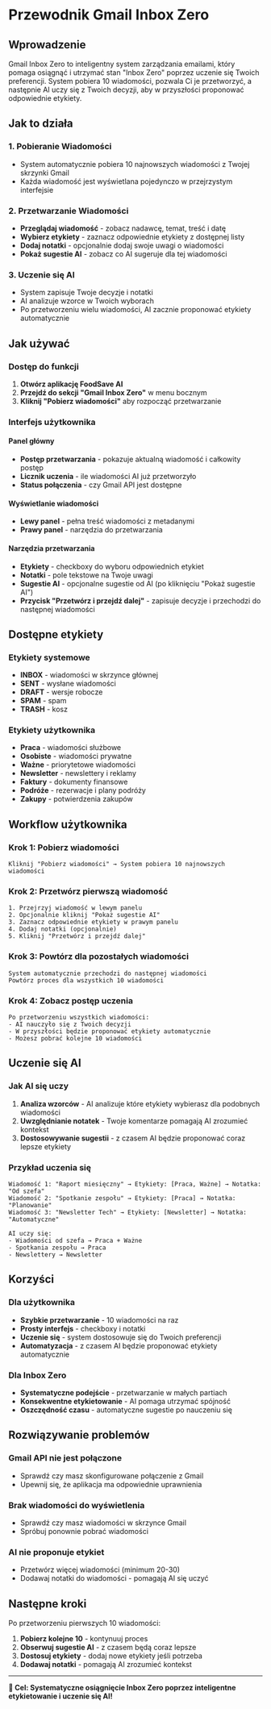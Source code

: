 # Przewodnik Gmail Inbox Zero

## Wprowadzenie

Gmail Inbox Zero to inteligentny system zarządzania emailami, który pomaga osiągnąć i utrzymać stan "Inbox Zero" poprzez uczenie się Twoich preferencji. System pobiera 10 wiadomości, pozwala Ci je przetworzyć, a następnie AI uczy się z Twoich decyzji, aby w przyszłości proponować odpowiednie etykiety.

## Jak to działa

### 1. **Pobieranie Wiadomości**
- System automatycznie pobiera 10 najnowszych wiadomości z Twojej skrzynki Gmail
- Każda wiadomość jest wyświetlana pojedynczo w przejrzystym interfejsie

### 2. **Przetwarzanie Wiadomości**
- **Przeglądaj wiadomość** - zobacz nadawcę, temat, treść i datę
- **Wybierz etykiety** - zaznacz odpowiednie etykiety z dostępnej listy
- **Dodaj notatki** - opcjonalnie dodaj swoje uwagi o wiadomości
- **Pokaż sugestie AI** - zobacz co AI sugeruje dla tej wiadomości

### 3. **Uczenie się AI**
- System zapisuje Twoje decyzje i notatki
- AI analizuje wzorce w Twoich wyborach
- Po przetworzeniu wielu wiadomości, AI zacznie proponować etykiety automatycznie

## Jak używać

### Dostęp do funkcji

1. **Otwórz aplikację FoodSave AI**
2. **Przejdź do sekcji "Gmail Inbox Zero"** w menu bocznym
3. **Kliknij "Pobierz wiadomości"** aby rozpocząć przetwarzanie

### Interfejs użytkownika

#### Panel główny
- **Postęp przetwarzania** - pokazuje aktualną wiadomość i całkowity postęp
- **Licznik uczenia** - ile wiadomości AI już przetworzyło
- **Status połączenia** - czy Gmail API jest dostępne

#### Wyświetlanie wiadomości
- **Lewy panel** - pełna treść wiadomości z metadanymi
- **Prawy panel** - narzędzia do przetwarzania

#### Narzędzia przetwarzania
- **Etykiety** - checkboxy do wyboru odpowiednich etykiet
- **Notatki** - pole tekstowe na Twoje uwagi
- **Sugestie AI** - opcjonalne sugestie od AI (po kliknięciu "Pokaż sugestie AI")
- **Przycisk "Przetwórz i przejdź dalej"** - zapisuje decyzje i przechodzi do następnej wiadomości

## Dostępne etykiety

### Etykiety systemowe
- **INBOX** - wiadomości w skrzynce głównej
- **SENT** - wysłane wiadomości
- **DRAFT** - wersje robocze
- **SPAM** - spam
- **TRASH** - kosz

### Etykiety użytkownika
- **Praca** - wiadomości służbowe
- **Osobiste** - wiadomości prywatne
- **Ważne** - priorytetowe wiadomości
- **Newsletter** - newslettery i reklamy
- **Faktury** - dokumenty finansowe
- **Podróże** - rezerwacje i plany podróży
- **Zakupy** - potwierdzenia zakupów

## Workflow użytkownika

### Krok 1: Pobierz wiadomości
```
Kliknij "Pobierz wiadomości" → System pobiera 10 najnowszych wiadomości
```

### Krok 2: Przetwórz pierwszą wiadomość
```
1. Przejrzyj wiadomość w lewym panelu
2. Opcjonalnie kliknij "Pokaż sugestie AI"
3. Zaznacz odpowiednie etykiety w prawym panelu
4. Dodaj notatki (opcjonalnie)
5. Kliknij "Przetwórz i przejdź dalej"
```

### Krok 3: Powtórz dla pozostałych wiadomości
```
System automatycznie przechodzi do następnej wiadomości
Powtórz proces dla wszystkich 10 wiadomości
```

### Krok 4: Zobacz postęp uczenia
```
Po przetworzeniu wszystkich wiadomości:
- AI nauczyło się z Twoich decyzji
- W przyszłości będzie proponować etykiety automatycznie
- Możesz pobrać kolejne 10 wiadomości
```

## Uczenie się AI

### Jak AI się uczy
1. **Analiza wzorców** - AI analizuje które etykiety wybierasz dla podobnych wiadomości
2. **Uwzględnianie notatek** - Twoje komentarze pomagają AI zrozumieć kontekst
3. **Dostosowywanie sugestii** - z czasem AI będzie proponować coraz lepsze etykiety

### Przykład uczenia się
```
Wiadomość 1: "Raport miesięczny" → Etykiety: [Praca, Ważne] → Notatka: "Od szefa"
Wiadomość 2: "Spotkanie zespołu" → Etykiety: [Praca] → Notatka: "Planowanie"
Wiadomość 3: "Newsletter Tech" → Etykiety: [Newsletter] → Notatka: "Automatyczne"

AI uczy się:
- Wiadomości od szefa → Praca + Ważne
- Spotkania zespołu → Praca
- Newslettery → Newsletter
```

## Korzyści

### Dla użytkownika
- **Szybkie przetwarzanie** - 10 wiadomości na raz
- **Prosty interfejs** - checkboxy i notatki
- **Uczenie się** - system dostosowuje się do Twoich preferencji
- **Automatyzacja** - z czasem AI będzie proponować etykiety automatycznie

### Dla Inbox Zero
- **Systematyczne podejście** - przetwarzanie w małych partiach
- **Konsekwentne etykietowanie** - AI pomaga utrzymać spójność
- **Oszczędność czasu** - automatyczne sugestie po nauczeniu się

## Rozwiązywanie problemów

### Gmail API nie jest połączone
- Sprawdź czy masz skonfigurowane połączenie z Gmail
- Upewnij się, że aplikacja ma odpowiednie uprawnienia

### Brak wiadomości do wyświetlenia
- Sprawdź czy masz wiadomości w skrzynce Gmail
- Spróbuj ponownie pobrać wiadomości

### AI nie proponuje etykiet
- Przetwórz więcej wiadomości (minimum 20-30)
- Dodawaj notatki do wiadomości - pomagają AI się uczyć

## Następne kroki

Po przetworzeniu pierwszych 10 wiadomości:
1. **Pobierz kolejne 10** - kontynuuj proces
2. **Obserwuj sugestie AI** - z czasem będą coraz lepsze
3. **Dostosuj etykiety** - dodaj nowe etykiety jeśli potrzeba
4. **Dodawaj notatki** - pomagają AI zrozumieć kontekst

---

**🎯 Cel: Systematyczne osiągnięcie Inbox Zero poprzez inteligentne etykietowanie i uczenie się AI!** 